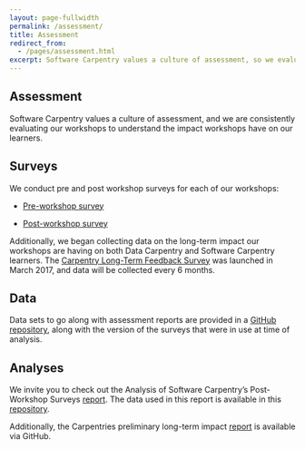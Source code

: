 ```yaml
---
layout: page-fullwidth
permalink: /assessment/
title: Assessment
redirect_from:
  - /pages/assessment.html
excerpt: Software Carpentry values a culture of assessment, so we evaluate our workshops for impact
---
```


## Assessment  

Software Carpentry values a culture of assessment, and we are consistently evaluating our workshops to understand the impact workshops have on our learners.

## Surveys  
We conduct pre and post workshop surveys for each of our workshops:

- [Pre-workshop survey](https://www.surveymonkey.com/r/Preview/?sm=V6gQbbOKn3NoPKfYKHjAKu_2BBCdtXXsTS2pf1BIdARccEtJQqlu1KFB2j2TcF0MCn)

- [Post-workshop survey](https://www.surveymonkey.com/r/Preview/?sm=uN5QPa4MbF1_2BB1plbLWnL1ZUc7Nttqici0Nc0e3G4RahMwwGW5NUp4U5PKQDYmky)

Additionally, we began collecting data on the long-term impact our workshops are having on both Data Carpentry and Software Carpentry learners. The [Carpentry Long-Term Feedback Survey](https://www.surveymonkey.com/r/Preview/?sm=LksuekfCD3hzLW6lPkx9qhkRF5nDt8uGWpN7lq2Mx0Dqw1Zriv3qYFpu3XtR46ei) was launched in March 2017, and data will be collected every 6 months.

## Data  
Data sets to go along with assessment reports are provided in a [GitHub repository](https://github.com/carpentries/public-survey-info), along with the version of the surveys that were in use at time of analysis.

## Analyses
We invite you to check out the Analysis of Software Carpentry’s Post-Workshop Surveys [report](https://kariljordan.github.io/carpentry-community-assessment-projects/software-carpentry-projects/analysis-postworkshop.html). The data used in this report is available in this [repository](https://github.com/kariljordan/carpentry-community-assessment-projects/tree/master/software-carpentry-projects).

Additionally, the Carpentries preliminary long-term impact [report](https://carpentries.github.io/public-survey-info/documents/reports/Carpentry-Reports/Long-Term-Feedback-Survey-Report/2017-04-17-carpentry-long-term-assessment-survey-report.html) is available via GitHub.
